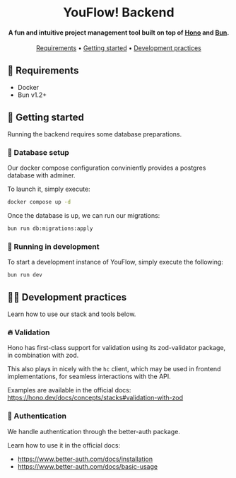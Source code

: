 <h1 align="center">
  <br>
  YouFlow! Backend
  <br>
</h1>

<h4 align="center">A fun and intuitive project management tool built on top of <a href="https://hono.dev" target="_blank">Hono</a> and <a href="https://bun.sh" target="_blank">Bun</a>.</h4>

<p align="center">
  <a href="#-requirements">Requirements</a> •
  <a href="#-getting-started">Getting started</a> •
  <a href="#-development-practices">Development practices</a>
</p>

## 📌 Requirements
- Docker
- Bun v1.2+

## 🚀 Getting started
Running the backend requires some database preparations.

### 🌱 Database setup
Our docker compose configuration conviniently provides a postgres database with adminer.

To launch it, simply execute:
```sh
docker compose up -d
```

Once the database is up, we can run our migrations:
```sh
bun run db:migrations:apply
```

### 🔨 Running in development
To start a development instance of YouFlow, simply execute the following:
```sh
bun run dev
```

## 🧑‍💻 Development practices
Learn how to use our stack and tools below.

### 🔥 Validation
Hono has first-class support for validation using its zod-validator package, in combination with zod.

This also plays in nicely with the `hc` client, which may be used in frontend implementations, for seamless interactions with the API.

Examples are available in the official docs: https://hono.dev/docs/concepts/stacks#validation-with-zod

### 🛂 Authentication
We handle authentication through the better-auth package.

Learn how to use it in the official docs:
- https://www.better-auth.com/docs/installation
- https://www.better-auth.com/docs/basic-usage
